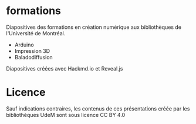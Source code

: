 # formations
Diapositives des formations en création numérique aux bibliothèques de l'Université de Montréal. 

- Arduino
- Impression 3D
- Baladodiffusion

Diapositives créées avec Hackmd.io et Reveal.js

# Licence
Sauf indications contraires, les contenus de ces présentations créée par les bibliothèques UdeM sont sous licence CC BY 4.0

